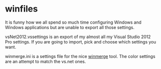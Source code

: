 winfiles
====

It is funny how we all spend so much time configuring Windows and Windows applications but are unable to export all those settings.

vsNet2012.vssettings is an export of my almost all my Visual Studio 2012 Pro settings.  If you are going to import, pick and choose which settings you want.

winmerge.ini is a settings file for the nice [winmerge](http://winmerge.org/) tool.  The color settings are an attempt to match the vs.net ones.
